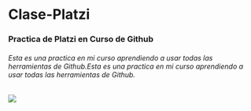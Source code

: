 # Clase-Platzi
### Practica de Platzi en Curso de Github
###### Esta es una practica en mi curso aprendiendo a usar todas las herramientas de Github.Esta es una practica en mi curso aprendiendo a usar todas las herramientas de Github.

<img src="https://images.app.goo.gl/XNn8BBh2Giv1W2H39" />
